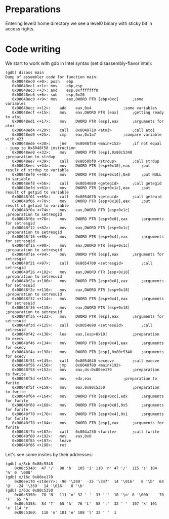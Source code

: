 # Preparations

Entering level0 home directory we see a level0 binary with sticky bit in access rights.

# Code writing

We start to work with gdb in Intel syntax (set disassembly-flavor intel):

	(gdb) disass main
	Dump of assembler code for function main:
	   0x08048ec0 <+0>:	push   ebp
	   0x08048ec1 <+1>:	mov    ebp,esp
	   0x08048ec3 <+3>:	and    esp,0xfffffff0
	   0x08048ec6 <+6>:	sub    esp,0x20
	   0x08048ec9 <+9>:	mov    eax,DWORD PTR [ebp+0xc]		;some variables
	   0x08048ecc <+12>:	add    eax,0x4				;some variables
	   0x08048ecf <+15>:	mov    eax,DWORD PTR [eax]		;getting ready to atoi
	   0x08048ed1 <+17>:	mov    DWORD PTR [esp],eax		;arguments for atoi
	   0x08048ed4 <+20>:	call   0x8049710 <atoi>			;call atoi
	   0x08048ed9 <+25>:	cmp    eax,0x1a7			;compare variable with 423
	   0x08048ede <+30>:	jne    0x8048f58 <main+152>		;if not equal - jump to 0x8048f58 instruction
	   0x08048ee0 <+32>:	mov    DWORD PTR [esp],0x80c5348	;preparation to strdup
	   0x08048ee7 <+39>:	call   0x8050bf0 <strdup>		;call strdup
	   0x08048eec <+44>:	mov    DWORD PTR [esp+0x10],eax		;put result of strdup to variable
	   0x08048ef0 <+48>:	mov    DWORD PTR [esp+0x14],0x0		;put NULL to variable
	   0x08048ef8 <+56>:	call   0x8054680 <getegid>		;call getegid
	   0x08048efd <+61>:	mov    DWORD PTR [esp+0x1c],eax		;put result of getgid to variable
	   0x08048f01 <+65>:	call   0x8054670 <geteuid>		;call geteuid
	   0x08048f06 <+70>:	mov    DWORD PTR [esp+0x18],eax		;put result of getuid to variable
	   0x08048f0a <+74>:	mov    eax,DWORD PTR [esp+0x1c]		;preparation to setresgid
	   0x08048f0e <+78>:	mov    DWORD PTR [esp+0x8],eax		;arguments for setresgid
	   0x08048f12 <+82>:	mov    eax,DWORD PTR [esp+0x1c]		;preparation to setresgid
	   0x08048f16 <+86>:	mov    DWORD PTR [esp+0x4],eax		;arguments for setresgid
	   0x08048f1a <+90>:	mov    eax,DWORD PTR [esp+0x1c]		;preparation to setresgid
	   0x08048f1e <+94>:	mov    DWORD PTR [esp],eax		;arguments for setresgid
	   0x08048f21 <+97>:	call   0x8054700 <setresgid>		;call setresgid
	   0x08048f26 <+102>:	mov    eax,DWORD PTR [esp+0x18]		;preparation to setresuid
	   0x08048f2a <+106>:	mov    DWORD PTR [esp+0x8],eax		;arguments for setresuid
	   0x08048f2e <+110>:	mov    eax,DWORD PTR [esp+0x18]		;preparation to setresuid
	   0x08048f32 <+114>:	mov    DWORD PTR [esp+0x4],eax		;arguments for setresuid
	   0x08048f36 <+118>:	mov    eax,DWORD PTR [esp+0x18]		;preparation to setresuid
	   0x08048f3a <+122>:	mov    DWORD PTR [esp],eax		;arguments for setresuid
	   0x08048f3d <+125>:	call   0x8054690 <setresuid>		;call setresuid
	   0x08048f42 <+130>:	lea    eax,[esp+0x10]			;preparation to execv
	   0x08048f46 <+134>:	mov    DWORD PTR [esp+0x4],eax		;arguments for execv
	   0x08048f4a <+138>:	mov    DWORD PTR [esp],0x80c5348	;arguments for execv
	   0x08048f51 <+145>:	call   0x8054640 <execv>		;call execve
	   0x08048f56 <+150>:	jmp    0x8048f80 <main+192>
	   0x08048f58 <+152>:	mov    eax,ds:0x80ee170			;preparation to fwrite
	   0x08048f5d <+157>:	mov    edx,eax				;preparation to fwrite
	   0x08048f5f <+159>:	mov    eax,0x80c5350			;preparation to fwrite
	   0x08048f64 <+164>:	mov    DWORD PTR [esp+0xc],edx		;arguments for fwrite
	   0x08048f68 <+168>:	mov    DWORD PTR [esp+0x8],0x5		;arguments for fwrite
	   0x08048f70 <+176>:	mov    DWORD PTR [esp+0x4],0x1		;arguments for fwrite
	   0x08048f78 <+184>:	mov    DWORD PTR [esp],eax		;arguments for fwrite
	   0x08048f7b <+187>:	call   0x804a230 <fwrite>		;call fwrite
	   0x08048f80 <+192>:	mov    eax,0x0
	   0x08048f85 <+197>:	leave
	   0x08048f86 <+198>:	ret

Let's see some insites by their addresses:

	(gdb) x/8cb 0x80c5348
		0x80c5348:	47 '/'	98 'b'	105 'i'	110 'n'	47 '/'	115 's'	104 'h'	0 '\000'
	(gdb) x/16c 0x80ee170
		0x80ee170 <stderr>:	-96 '\240'	-25 '\347'	14 '\016'	8 '\b'	64 '@'	-24 '\350'	14 '\016'	8 '\b'
	(gdb) x/63c 0x80c5350
		0x80c5350:	78 'N'	111 'o'	32 ' '	33 '!'	10 '\n'	0 '\000'	70 'F'	65 'A'
		0x80c5358:	84 'T'	65 'A'	76 'L'	58 ':'	32 ' '	107 'k'	101 'e'	114 'r'
		0x80c5360:	110 'n'	101 'e'	108 'l'	32 ' '	1